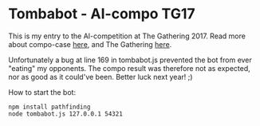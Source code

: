 # Tombabot - AI-compo TG17
This is my entry to the AI-competition at The Gathering 2017.
Read more about compo-case [here](https://github.com/sandsmark/aicompo-tg17), and The Gathering [here](https://gathering.org).

Unfortunately a bug at line 169 in tombabot.js prevented the bot from ever "eating" my opponents. The compo result was therefore not as expected, nor as good as it could've been. Better luck next year! ;)

How to start the bot:
```
npm install pathfinding
node tombabot.js 127.0.0.1 54321
```
